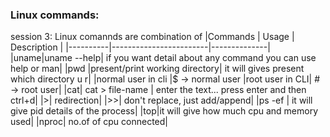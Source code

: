 ### Linux commands:
session 3:
Linux comannds are combination of  <command-name> <inputs> <options> 
|Commands | Usage                        | Description |
|----------|------------------------|--------------|
|uname|uname --help| if you want detail about any command you can use help or man|
|pwd |present/print working directory| it will gives present which directory u r|
|normal user in cli |$ -> normal user
|root user in CLI| \# -> root user|
|cat| cat > file-name | enter the text... press enter and then ctrl+d|
|>| redirection|
|>>| don't replace, just add/append|
|ps -ef | it will give pid details of the process|
|top|it will give how much cpu and memory used|
|nproc| no.of of cpu connected|



